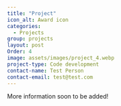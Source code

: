 ```yaml
---
title: "Project"
icon_alt: Award icon
categories:
  - Projects
group: projects
layout: post
Order: 4
image: assets/images/project_4.webp
project-type: Code development
contact-name: Test Person
contact-email: test@test.com
---
```


More information soon to be added! 
